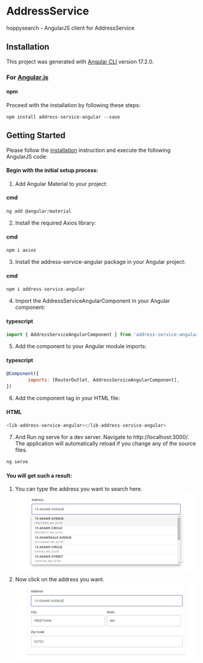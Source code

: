 # AddressService

hoppysearch - AngularJS client for AddressService

## Installation

This project was generated with [Angular CLI](https://angular.io/cli) version 17.2.0.
### For [Angular.js](https://angular.io/cli)

#### npm    
Proceed with the installation by following these steps:

```shell    
npm install address-service-angular --save
```

## Getting Started

Please follow the [installation](#installation) instruction and execute the following AngularJS code:

#### Begin with the initial setup process:

1. Add Angular Material to your project:

#### cmd 

```javascript
ng add @angular/material
```

2. Install the required Axios library:

#### cmd 

```javascript
npm i axios
```

3. Install the address-service-angular package in your Angular project:

#### cmd 

```javascript
npm i address-service-angular
```

4. Import the AddressServiceAngularComponent in your Angular component:

#### typescript

```javascript
import { AddressServiceAngularComponent } from 'address-service-angular';
```

5. Add the component to your Angular module imports:

#### typescript

```javascript
@Component({
        imports: [RouterOutlet, AddressServiceAngularComponent],
})
```

6. Add the component tag in your HTML file:

#### HTML

```javascript
<lib-address-service-angular></lib-address-service-angular>
```

7. And Run ng serve for a dev server. Navigate to http://localhost:3000/. The application will automatically reload if you change any of the source files.

```javascript
ng serve
```

#### You will get such a result:

1. You can type the address you want to search here.
![alt text](projects/address-service-angular/src/lib/image/Capture1.PNG)

2. Now click on the address you want.
![alt text](projects/address-service-angular/src/lib/image/Capture2.PNG)